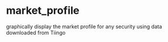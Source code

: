# market_profile
graphically display the market profile for any security using data downloaded from Tiingo
